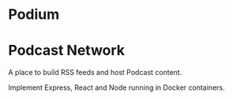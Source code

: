 # Podium
Podcast Network
===============

A place to build RSS feeds and host Podcast content.

Implement Express, React and Node running in Docker containers.